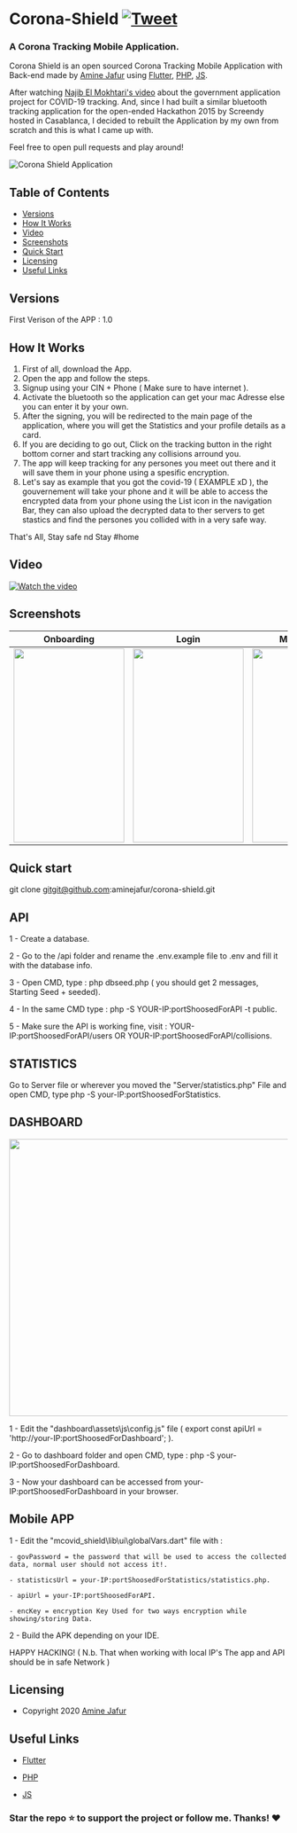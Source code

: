 # Corona-Shield <a href="https://twitter.com/intent/tweet?url=https://github.com/aminejafur/corona-shield" target="_blank">![Tweet](https://img.shields.io/twitter/url/http/shields.io.svg?style=social&logo=twitter)</a>

### A Corona Tracking Mobile Application.

Corona Shield is an open sourced Corona Tracking Mobile Application with Back-end made by <a href="https://github.com/aminejafur" target="_blank">Amine Jafur</a> using <a href="https://flutter.dev" target="_blank">Flutter</a>, <a href="https://www.php.net" target="_blank">PHP</a>, <a href="https://developer.mozilla.org/fr/docs/Web/JavaScript" target="_blank">JS</a>.


After watching <a href="https://www.youtube.com/watch?v=xTQoi30OiIc" target="_blank">Najib El Mokhtari's video</a> about the government application project for COVID-19 tracking. And, since I had built a similar bluetooth tracking application for the open-ended Hackathon 2015 by Screendy hosted in Casablanca, I decided to rebuilt the Application by my own from scratch and this is what I came up with.

Feel free to open pull requests and play around!

![Corona Shield Application](https://raw.githubusercontent.com/aminejafur/corona-shield/master/images/mockup2.png)

## Table of Contents

* [Versions](#versions)
* [How It Works](#how-it-works)
* [Video](#video)
* [Screenshots](#screenshots)
* [Quick Start](#quick-start)
* [Licensing](#licensing)
* [Useful Links](#useful-links)

## Versions

First Verison of the APP : 1.0

## How It Works
1. First of all, download the App.
2. Open the app and follow the steps.
3. Signup using your CIN + Phone ( Make sure to have internet ).
4. Activate the bluetooth so the application can get your mac Adresse else you can enter it by your own. 
5. After the signing, you will be redirected to the main page of the application, where you will get the Statistics and your profile details as a card.
6. If you are deciding to go out, Click on the tracking button in the right bottom corner and start tracking any collisions arround you.
7. The app will keep tracking for any persones you meet out there and it will save them in your phone using a spesific encryption.
8. Let's say as example that you got the covid-19 ( EXAMPLE xD ), the gouvernement will take your phone and it will be able to access the encrypted data from your phone using the List icon in the navigation Bar, they can also upload the decrypted data to ther servers to get stastics and find the persones you collided with in a very safe way.

That's All, Stay safe nd Stay #home

## Video

[![Watch the video](https://raw.githubusercontent.com/aminejafur/corona-shield/master/images/play.png)](https://github.com/aminejafur/corona-shield/blob/master/images/video.mp4?raw=true)

## Screenshots

| Onboarding | Login | Mac Adresse | Main Screen | Radar |
|:---:|:---:|:---:|:---:|:---:|
| <img src="https://raw.githubusercontent.com/aminejafur/corona-shield/master/images/Oboarding.jpg" width="200" height="350"> | <img src="https://raw.githubusercontent.com/aminejafur/corona-shield/master/images/Login.jpg" width="200" height="350"> | <img src="https://raw.githubusercontent.com/aminejafur/corona-shield/master/images/Mac_adresse.jpg" width="200" height="350"> | <img src="https://raw.githubusercontent.com/aminejafur/corona-shield/master/images/Main.jpg" width="200" height="350"> | <img src="https://raw.githubusercontent.com/aminejafur/corona-shield/master/images/Radar.jpg" width="200" height="350"> |

## Quick start

git clone gitgit@github.com:aminejafur/corona-shield.git

## API 

1 - Create a database.

2 - Go to the /api folder and rename the .env.example file to .env and fill it with the database info.

3 - Open CMD, type : php dbseed.php ( you should get 2 messages, Starting Seed + seeded).

4 - In the same CMD type : php -S YOUR-IP:portShoosedForAPI -t public.

5 - Make sure the API is working fine, visit : YOUR-IP:portShoosedForAPI/users OR YOUR-IP:portShoosedForAPI/collisions.

## STATISTICS

Go to Server file or wherever you moved the "Server/statistics.php" File and open CMD, type php  -S your-IP:portShoosedForStatistics.

## DASHBOARD

<img src="https://raw.githubusercontent.com/aminejafur/corona-shield/master/images/Dashboard.png" width="900" height="500">

1 - Edit the "dashboard\assets\js\config.js" file ( export const apiUrl = 'http://your-IP:portShoosedForDashboard'; ).

2 - Go to dashboard folder and open CMD, type : php -S your-IP:portShoosedForDashboard.

3 - Now your dashboard can be accessed from your-IP:portShoosedForDashboard in your browser.


## Mobile APP

1 - Edit the "mcovid_shield\lib\ui\globalVars.dart" file with :

	- govPassword = the password that will be used to access the collected data, normal user should not access it!.

	- statisticsUrl = your-IP:portShoosedForStatistics/statistics.php.

	- apiUrl = your-IP:portShoosedForAPI.

	- encKey = encryption Key Used for two ways encryption while showing/storing Data.


2 - Build the APK depending on your IDE.

HAPPY HACKING! ( N.b. That when working with local IP's The app and API should be in safe Network )

## Licensing

- Copyright 2020 <a href="https://github.com/aminejafur" target="_blank">Amine Jafur</a>

## Useful Links

- <a href="https://flutter.dev" target="_blank">Flutter</a>

- <a href="https://www.php.net" target="_blank">PHP</a>

- <a href="https://developer.mozilla.org/fr/docs/Web/JavaScript" target="_blank">JS</a>

### Star the repo :star: to support the project or follow me. Thanks! :heart: